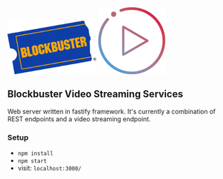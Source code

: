 
<img src="blockbuster-logo.png" width="200" />
<img src="live.png" width="150" />

## Blockbuster Video Streaming Services
Web server written in fastify framework. It's currently a combination of REST endpoints and a video streaming endpoint.

### Setup
- `npm install`
- `npm start`
- visit: `localhost:3000/`
